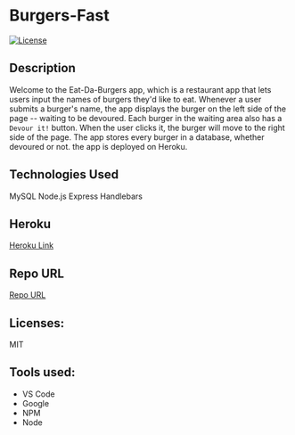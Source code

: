 # Burgers-Fast
  [![License](https://img.shields.io/badge/License-MIT%202.0-blue.svg)](https://opensource.org/licenses/MIT-2.0)

  ## Description
  Welcome to the Eat-Da-Burgers app, which is a restaurant app that lets users input the names of burgers they'd like to eat.
  Whenever a user submits a burger's name, the app displays the burger on the left side of the page -- waiting to be devoured.
  Each burger in the waiting area also has a `Devour it!` button. When the user clicks it, the burger will move to the right side of the page.
  The app stores every burger in a database, whether devoured or not. 
  the app is deployed on Heroku.

 ## Technologies Used
 
 MySQL
 Node.js
 Express
 Handlebars
 
  
  ## Heroku 

 [Heroku Link](https://drive.google.com/file/d/1oyXxqNQNHkM3Bhx2_9_FN1_fkkjfFsLB/view?usp=sharing)

  ## Repo URL

  [Repo URL](https://github.com/AndreeDantzler/Burgers-Fast)

  ## Licenses: 

  MIT

  ## Tools used:
  - VS Code
  - Google
  - NPM
  - Node

  ```

